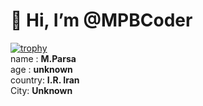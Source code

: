 # 👋 Hi, I’m @MPBCoder <be>
[![trophy](https://github-profile-trophy.vercel.app/?username=MPBCoder&no-bg=true)](https://github.com/ryo-ma/github-profile-trophy)<br>
name : **M.Parsa**<br>
age : **unknown**<br>
country: **I.R. Iran**<br>
City: **Unknown**<br>
<!---
MPBCoder/MPBCoder is a ✨ special ✨ repository because its `README.md` (this file) appears on your GitHub profile.
You can click the Preview link to take a look at your changes.
--->
